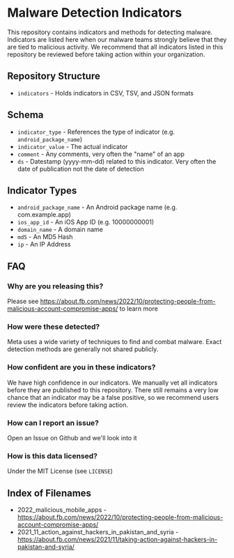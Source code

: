 # Malware Detection Indicators
This repository contains indicators and methods for detecting malware. Indicators are listed here when our malware teams strongly believe that they are tied to malicious activity. We recommend that all indicators listed in this repository be reviewed before taking action within your organization.

## Repository Structure
* `indicators` - Holds indicators in CSV, TSV, and JSON formats

## Schema
* `indicator_type` - References the type of indicator (e.g. `android_package_name`)
* `indicator_value` - The actual indicator
* `comment` - Any comments, very often the "name" of an app
* `ds` - Datestamp (yyyy-mm-dd) related to this indicator. Very often the date of publication not the date of detection

## Indicator Types
* `android_package_name` - An Android package name (e.g. com.example.app)
* `ios_app_id` - An iOS App ID (e.g. 10000000001)
* `domain_name` - A domain name
* `md5` - An MD5 Hash
* `ip` - An IP Address

## FAQ
### Why are you releasing this?
Please see https://about.fb.com/news/2022/10/protecting-people-from-malicious-account-compromise-apps/ to learn more

### How were these detected?
Meta uses a wide variety of techniques to find and combat malware. Exact detection methods are generally not shared publicly.

### How confident are you in these indicators?
We have high confidence in our indicators. We manually vet all indicators before they are published to this repository. There still remains a very low chance that an indicator may be a false positive, so we recommend users review the indicators before taking action.

### How can I report an issue?
Open an Issue on Github and we'll look into it

### How is this data licensed?
Under the MIT License (see `LICENSE`)

## Index of Filenames
* 2022_malicious_mobile_apps - https://about.fb.com/news/2022/10/protecting-people-from-malicious-account-compromise-apps/
* 2021_11_action_against_hackers_in_pakistan_and_syria - https://about.fb.com/news/2021/11/taking-action-against-hackers-in-pakistan-and-syria/
